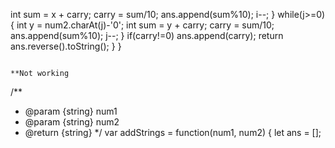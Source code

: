 int sum = x + carry;
carry = sum/10;
ans.append(sum%10);
i--;
}
while(j>=0){
int y = num2.charAt(j)-'0';
int sum =  y + carry;
carry = sum/10;
ans.append(sum%10);
j--;
}
if(carry!=0) ans.append(carry);
return ans.reverse().toString();
}
}
​
```
​
**Not working
```
/**
* @param {string} num1
* @param {string} num2
* @return {string}
*/
var addStrings = function(num1, num2) {
let ans = [];